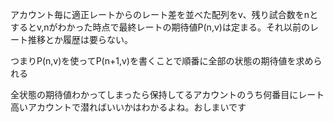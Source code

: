 

アカウント毎に適正レートからのレート差を並べた配列をv、残り試合数をnとするとv,nがわかった時点で最終レートの期待値P(n,v)は定まる。それ以前のレート推移とか履歴は要らない。


つまりP(n,v)を使ってP(n+1,v)を書くことで順番に全部の状態の期待値を求められる


全状態の期待値わかってしまったら保持してるアカウントのうち何番目にレート高いアカウントで潜ればいいかはわかるよね。おしまいです